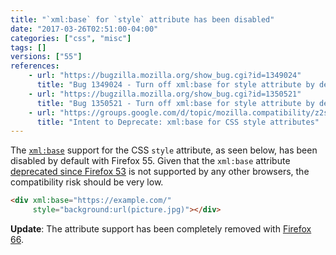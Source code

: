 ```yaml
---
title: "`xml:base` for `style` attribute has been disabled"
date: "2017-03-26T02:51:00-04:00"
categories: ["css", "misc"]
tags: []
versions: ["55"]
references:
    - url: "https://bugzilla.mozilla.org/show_bug.cgi?id=1349024"
      title: "Bug 1349024 - Turn off xml:base for style attribute by default on aurora and nightly"
    - url: "https://bugzilla.mozilla.org/show_bug.cgi?id=1350521"
      title: "Bug 1350521 - Turn off xml:base for style attribute by default for all channels"
    - url: "https://groups.google.com/d/topic/mozilla.compatibility/z2syZhkI1-U/discussion"
      title: "Intent to Deprecate: xml:base for CSS style attributes"
---
```

The [`xml:base`](https://www.w3.org/TR/xmlbase/) support for the CSS `style` attribute, as seen below, has been disabled by default with Firefox 55. Given that the `xml:base` attribute [deprecated since Firefox 53](https://www.fxsitecompat.dev/en-CA/docs/2017/xml-base-attribute-has-been-deprecated/) is not supported by any other browsers, the compatibility risk should be very low.

```html
<div xml:base="https://example.com/"
     style="background:url(picture.jpg)"></div>
```

**Update**: The attribute support has been completely removed with [Firefox 66](https://www.fxsitecompat.dev/en-CA/docs/2018/xml-base-attribute-is-no-longer-supported/).
